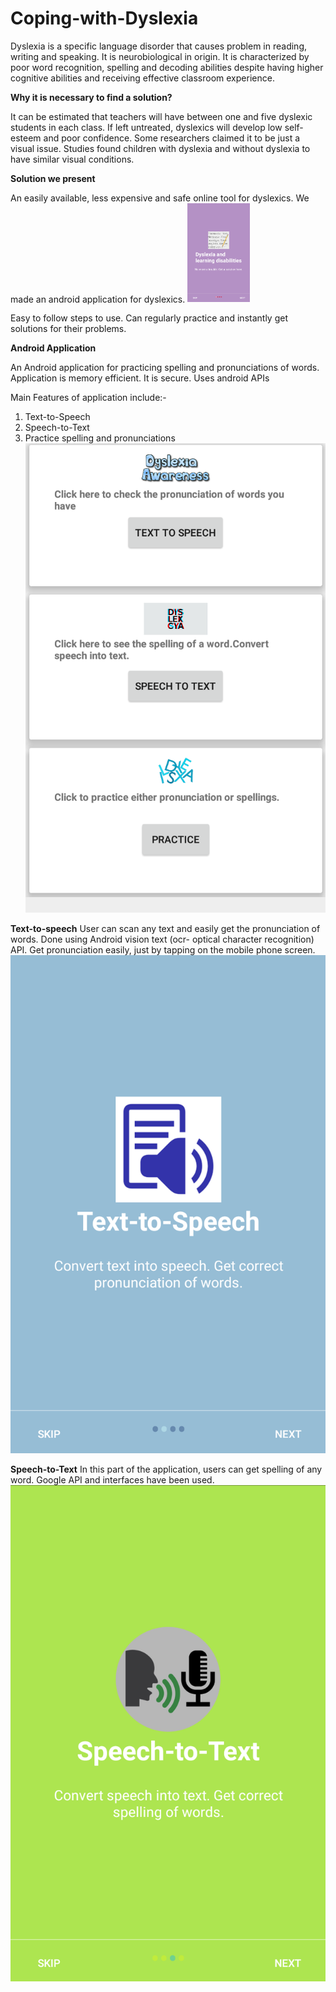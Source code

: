 # Coping-with-Dyslexia

Dyslexia is a specific language disorder that causes problem in reading, writing and speaking. It is neurobiological in origin. It is characterized by poor word recognition, spelling and decoding abilities despite having higher cognitive abilities and receiving effective classroom experience.

**Why it is necessary to find a solution?**

It can be estimated that teachers will have between one and five dyslexic students in each class. If left untreated, dyslexics will develop low self-esteem and poor confidence.
Some researchers claimed it to be just a visual issue. Studies found children with dyslexia and without dyslexia to have
similar visual conditions.

**Solution we present**

An easily available, less expensive and safe online tool for dyslexics.
We made an android application for dyslexics.
<img src="https://github.com/Isha-git/Coping-with-Dyslexia/blob/master/Images/StartPage.png" width="100">

Easy to follow steps to use.
Can regularly practice and instantly get solutions for their problems.

**Android Application**

An Android application for practicing spelling and pronunciations of words.
Application is memory efficient.
It is secure.
Uses android APIs

Main Features of application include:-
1) Text-to-Speech
2) Speech-to-Text
3) Practice spelling and pronunciations
![alt text](https://github.com/Isha-git/Coping-with-Dyslexia/blob/master/Images/HomePage.png?raw=true)

**Text-to-speech**
User can scan any text and easily get the pronunciation of words.
Done using Android vision text (ocr- optical character recognition) API.
Get pronunciation easily, just by tapping on the mobile phone screen.
![alt text](https://github.com/Isha-git/Coping-with-Dyslexia/blob/master/Images/TextToSpeech.png?raw=true)

**Speech-to-Text**
In this part of the application, users can get spelling of any word.
Google API and interfaces have been used.
![alt text](https://github.com/Isha-git/Coping-with-Dyslexia/blob/master/Images/SpeechToText.png?raw=true)
